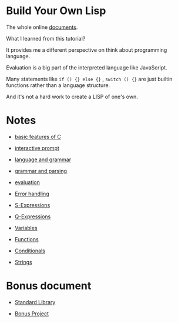 # Build Your Own Lisp

The whole online [documents](http://www.buildyourownlisp.com/contents).

What I learned from this tutorial?

It provides me a different perspective on think about programming language.

Evaluation is a big part of the interpreted language like JavaScript.

Many statements like `if () {} else {}` , `switch () {}` are just builtin functions rather than a language structure.

And it's not a hard work to create a LISP of one's own.

# Notes

- [basic features of C](docs/basic-features.md)

- [interactive prompt](docs/interactive-prompt.md)

- [language and grammar](docs/language-grammar.md)

- [grammar and parsing](docs/parsing.md)

- [evaluation](docs/evaluation.md)

- [Error handling](docs/error-handling.md)

- [S-Expressions](docs/s-expressions.md)

- [Q-Expressions](docs/q-expressions.md)

- [Variables](docs/variables.md)

- [Functions](docs/functions.md)

- [Conditionals](docs/conditionals.md)

- [Strings](docs/strings.md)

# Bonus document

- [Standard Library](docs/standard-library.md)

- [Bonus Project](http://www.buildyourownlisp.com/chapter16_bonus_projects)